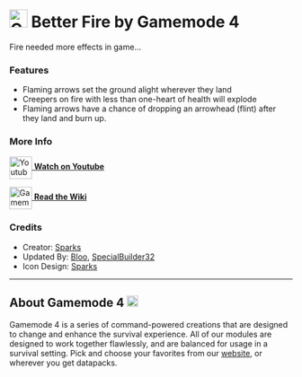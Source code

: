 # <img src="https://raw.githubusercontent.com/Gamemode4Dev/GM4_Datapacks/master/base/images/gm4_logo.png" alt="GM4 Logo" width="32" /> Better Fire by Gamemode 4<!--$pmc:delete-->

Fire needed more effects in game...<!--$pmc:headerSize-->

### Features
- Flaming arrows set the ground alight wherever they land
- Creepers on fire with less than one-heart of health will explode
- Flaming arrows have a chance of dropping an arrowhead (flint) after they land and burn up.

### More Info
[<img src="https://raw.githubusercontent.com/Gamemode4Dev/GM4_Datapacks/master/base/images/youtube_logo.png" alt="Youtube Logo" width="40" align="center"/> **Watch on Youtube**](https://www.youtube.com/watch?v=J5024LhHuWk)

[<img src="https://raw.githubusercontent.com/Gamemode4Dev/GM4_Datapacks/master/base/images/gm4_wiki_logo.png" alt="Gamemode 4 Wiki Logo" width="40" align="center"/> **Read the Wiki**](https://wiki.gm4.co/wiki/Better_Fire)

### Credits
- Creator: [Sparks](https://bsky.app/profile/selcouthsparks.bsky.social)
- Updated By: [Bloo](https://bsky.app/profile/bloo.boo), [SpecialBuilder32](https://bsky.app/profile/specialbuilder32.bsky.social)
- Icon Design: [Sparks](https://bsky.app/profile/selcouthsparks.bsky.social)

---
## About Gamemode 4 <img src="https://raw.githubusercontent.com/Gamemode4Dev/GM4_Datapacks/master/base/images/gm4_logo.png" alt="Gamemode 4 Logo" width="20"/>
Gamemode 4 is a series of command-powered creations that are designed to change and enhance the survival experience. All of our modules are designed to work together flawlessly, and are balanced for usage in a survival setting. Pick and choose your favorites from our [website](https://gm4.co), or wherever you get datapacks.